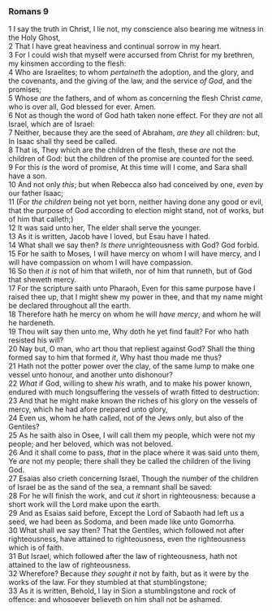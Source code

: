 ### Romans 9

1 I say the truth in Christ, I lie not, my conscience also bearing me witness in the Holy Ghost,  
2 That I have great heaviness and continual sorrow in my heart.  
3 For I could wish that myself were accursed from Christ for my brethren, my kinsmen according to the flesh:  
4 Who are Israelites; to whom *pertaineth* the adoption, and the glory, and the covenants, and the giving of the law, and the service *of God*, and the promises;  
5 Whose *are* the fathers, and of whom as concerning the flesh Christ *came*, who is over all, God blessed for ever. Amen.  
6 Not as though the word of God hath taken none effect. For they *are* not all Israel, which are of Israel:  
7 Neither, because they are the seed of Abraham, *are they* all children: but, In Isaac shall thy seed be called.  
8 That is, They which are the children of the flesh, these *are* not the children of God: but the children of the promise are counted for the seed.  
9 For this *is* the word of promise, At this time will I come, and Sara shall have a son.  
10 And not only *this*; but when Rebecca also had conceived by one, *even* by our father Isaac;  
11 (For *the children* being not yet born, neither having done any good or evil, that the purpose of God according to election might stand, not of works, but of him that calleth;)  
12 It was said unto her, The elder shall serve the younger.  
13 As it is written, Jacob have I loved, but Esau have I hated.  
14 What shall we say then? *Is there* unrighteousness with God? God forbid.  
15 For he saith to Moses, I will have mercy on whom I will have mercy, and I will have compassion on whom I will have compassion.  
16 So then *it is* not of him that willeth, nor of him that runneth, but of God that sheweth mercy.  
17 For the scripture saith unto Pharaoh, Even for this same purpose have I raised thee up, that I might shew my power in thee, and that my name might be declared throughout all the earth.  
18 Therefore hath he mercy on whom he will *have mercy*, and whom he will he hardeneth.  
19 Thou wilt say then unto me, Why doth he yet find fault? For who hath resisted his will?  
20 Nay but, O man, who art thou that repliest against God? Shall the thing formed say to him that formed *it*, Why hast thou made me thus?  
21 Hath not the potter power over the clay, of the same lump to make one vessel unto honour, and another unto dishonour?  
22 *What* if God, willing to shew *his* wrath, and to make his power known, endured with much longsuffering the vessels of wrath fitted to destruction:  
23 And that he might make known the riches of his glory on the vessels of mercy, which he had afore prepared unto glory,  
24 Even us, whom he hath called, not of the Jews only, but also of the Gentiles?  
25 As he saith also in Osee, I will call them my people, which were not my people; and her beloved, which was not beloved.  
26 And it shall come to pass, *that* in the place where it was said unto them, Ye *are* not my people; there shall they be called the children of the living God.  
27 Esaias also crieth concerning Israel, Though the number of the children of Israel be as the sand of the sea, a remnant shall be saved:  
28 For he will finish the work, and cut *it* short in righteousness: because a short work will the Lord make upon the earth.  
29 And as Esaias said before, Except the Lord of Sabaoth had left us a seed, we had been as Sodoma, and been made like unto Gomorrha.  
30 What shall we say then? That the Gentiles, which followed not after righteousness, have attained to righteousness, even the righteousness which is of faith.  
31 But Israel, which followed after the law of righteousness, hath not attained to the law of righteousness.  
32 Wherefore? Because *they sought it* not by faith, but as it were by the works of the law. For they stumbled at that stumblingstone;  
33 As it is written, Behold, I lay in Sion a stumblingstone and rock of offence: and whosoever believeth on him shall not be ashamed.  
